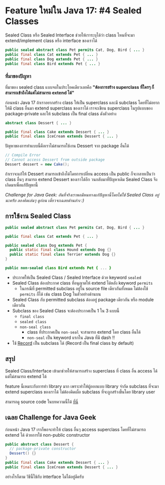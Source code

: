 # Feature ใหม่ใน Java 17: #4 Sealed Classes

Sealed Class หรือ Sealed Interface ช่วยให้เราระบุได้ว่า class ไหนที่จะมา extend/implement class 
หรือ interface ของเราได้

```java
public sealed abstract class Pet permits Cat, Dog, Bird { ... }
public final class Cat extends Pet { ... }
public final class Dog extends Pet { ... }
public final class Bird extends Pet { ... }
```

### ที่มาของปัญหา
ที่มาของ sealed class แบบจบในประโยคเดียวเลยคือ **"ต้องการสร้าง superclass ที่ใครๆ ก็สามารถเข้าถึงได้แต่ไม่สามารถ extend ได้"**

ก่อนหน้า Java 17 ถ้าเราอยากสร้าง class ให้เป็น superclass และมี subclass โดยที่ไม่อยากให้มี class อื่นมา extend superclass ของเราได้ เราจะเขียน superclass 
ในรูปแบบของ package-private และให้ subclass เป็น final class ดังตัวอย่าง
```java
abstract class Dessert { ... }

public final class Cake extends Dessert { ... }
public final class IceCream extends Dessert { ... }
```
ปัญหาของการทำแบบนี้คือเราไม่สามารถใช้งาน Dessert จาก package อื่นได้
```java
// Compile Error
// Cannot access Dessert from outside package
Dessert dessert = new Cake();
```
ถ้าเราจะแก้ให้ Dessert สามารถเข้าถึงได้โดยการเปลี่ยน access เป็น public ก็จะกลายเป็นว่า class อื่นๆ สามารถ extend Dessert ของเราได้อีก
วนกลับมาที่ปัญหาเดิม Sealed Class จึงเกิดมาเพื่อแก้ปัญหานี้

_Challenge for Java Geek: อันที่จริงเราพอมีหนทางแก้ปัญหานี้โดยไม่ใช้ Sealed Class อยู่นะครับ ลองคิดเล่นๆ ดูก่อน
เดี๋ยวจะเฉลยด้านล่าง :)_

## การใช้งาน Sealed Class
```java
public sealed abstract class Pet permits Cat, Dog, Bird { ... }

public final class Cat extends Pet { ... }

public sealed class Dog extends Pet {
  public static final class Hound extends Dog {}
  public static final class Terrier extends Dog {}
}

public non-sealed class Bird extends Pet { ... }
```
- ประกาศให้เป็น Sealed Class / Sealed Interface ด้วย keyword `sealed`
- Sealed Class ต้องประกาศ class ที่อนุญาตให้ extend ได้หลัง keyword `permits`
  - ในกรณีที่ permitted subclass อยู่ใน source file เดียวกันทั้งหมด ไม่ต้องใช้ `permits` ก็ได้ เช่น class Dog ในตัวอย่างด้านบน
- Sealed Class กับ permitted subclass ต้องอยู่ package เดียวกัน หรือ module เดียวกัน
- Subclass ของ Sealed Class จะต้องประกาศเป็น 1 ใน 3 แบบนี้
  - `final class`
  - `sealed class`
  - `non-seal class`
    - class ที่ประกาศเป็น `non-seal` จะสามารถ extend โดย class อื่นได้ 
    - `non-seal` เป็น keyword แรกใน Java ที่มี dash !!
- ใช้ [Record](record.md) เป็น subclass ได้ (Record เป็น final class by default)

## สรุป
Sealed Class/Interface เข้ามาช่วยให้สามารถสร้าง superclass ที่ class อื่น access ได้แต่ไม่สามารถ extend ได้

feature นี้เหมาะกับการทำ library มาก เพราะทำให้ผู้ออกแบบ library จำกัด subclass ที่จะมา extend superclass ของเราได้ ไม่ต้องคิดเผื่อ subclass ที่จะถูกสร้างขึ้นโดย library user

สามารถดู source code ในบทความนี้ได้ [ที่นี่](https://github.com/withyuu/java-11-to-17)

## เฉลย Challenge for Java Geek
ก่อนหน้า Java 17 เราก็พอจะทำให้ class อื่นๆ access superclass โดยที่ไม่สามารถ extend ได้ ด้วยการใช้ non-public constructor
```java
public abstract class Dessert {
  // package-private constructor
  Dessert() {}
}
public final class Cake extends Dessert { ... }
public final class IceCream extends Dessert { ... }
```
อย่างไรก็ตาม วิธีนี้ใช้กับ interface ไม่ได้อยู่ดีครับ
